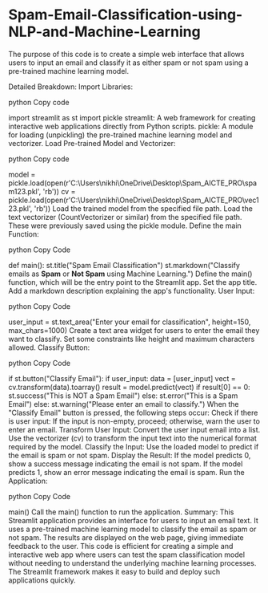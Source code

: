 # Spam-Email-Classification-using-NLP-and-Machine-Learning
The purpose of this code is to create a simple web interface that allows users to input an email and classify it as either spam or not spam using a pre-trained machine learning model.

Detailed Breakdown:
Import Libraries:

python 
Copy code



import streamlit as st
import pickle
streamlit: A web framework for creating interactive web applications directly from Python scripts.
pickle: A module for loading (unpickling) the pre-trained machine learning model and vectorizer.
Load Pre-trained Model and Vectorizer:

python
Copy code


model = pickle.load(open(r'C:\Users\nikhi\OneDrive\Desktop\Spam_AICTE_PRO\spam123.pkl', 'rb'))
cv = pickle.load(open(r'C:\Users\nikhi\OneDrive\Desktop\Spam_AICTE_PRO\vec123.pkl', 'rb'))
Load the trained model from the specified file path.
Load the text vectorizer (CountVectorizer or similar) from the specified file path. These were previously saved using the pickle module.
Define the main Function:

python
Copy Code


def main():
    st.title("Spam Email Classification")
    st.markdown("Classify emails as **Spam** or **Not Spam** using Machine Learning.")
Define the main() function, which will be the entry point to the Streamlit app.
Set the app title.
Add a markdown description explaining the app's functionality.
User Input:

python
Copy Code


user_input = st.text_area("Enter your email for classification", height=150, max_chars=1000)
Create a text area widget for users to enter the email they want to classify.
Set some constraints like height and maximum characters allowed.
Classify Button:

python
Copy Code


if st.button("Classify Email"):
    if user_input:
        data = [user_input]
        vect = cv.transform(data).toarray()
        result = model.predict(vect)
        if result[0] == 0:
            st.success("This is NOT a Spam Email")
        else:
            st.error("This is a Spam Email")
    else:
        st.warning("Please enter an email to classify.")
When the "Classify Email" button is pressed, the following steps occur:
Check if there is user input:
If the input is non-empty, proceed; otherwise, warn the user to enter an email.
Transform User Input:
Convert the user input email into a list.
Use the vectorizer (cv) to transform the input text into the numerical format required by the model.
Classify the Input:
Use the loaded model to predict if the email is spam or not spam.
Display the Result:
If the model predicts 0, show a success message indicating the email is not spam.
If the model predicts 1, show an error message indicating the email is spam.
Run the Application:

python
Copy Code


main()
Call the main() function to run the application.
Summary:
This Streamlit application provides an interface for users to input an email text.
It uses a pre-trained machine learning model to classify the email as spam or not spam.
The results are displayed on the web page, giving immediate feedback to the user.
This code is efficient for creating a simple and interactive web app where users can test the spam classification model without needing to understand the underlying machine learning processes. The Streamlit framework makes it easy to build and deploy such applications quickly.
